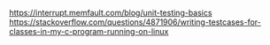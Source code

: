 https://interrupt.memfault.com/blog/unit-testing-basics
https://stackoverflow.com/questions/4871906/writing-testcases-for-classes-in-my-c-program-running-on-linux
